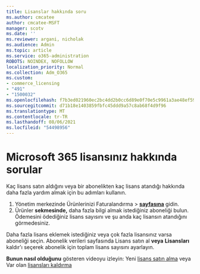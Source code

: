 ```yaml
---
title: Lisanslar hakkında soru
ms.author: cmcatee
author: cmcatee-MSFT
manager: scotv
ms.date: ''
ms.reviewer: argani, nicholak
ms.audience: Admin
ms.topic: article
ms.service: o365-administration
ROBOTS: NOINDEX, NOFOLLOW
localization_priority: Normal
ms.collection: Adm_O365
ms.custom:
- commerce_licensing
- "491"
- "1500032"
ms.openlocfilehash: f7b3ed021960ec2bc4dd2b0cc6d89e0f70e5c9961a3ae48ef59a3f43994d8d04
ms.sourcegitcommit: d71b18e1403859fbfc45ddd9a57c8ab68f4d9f96
ms.translationtype: MT
ms.contentlocale: tr-TR
ms.lasthandoff: 08/06/2021
ms.locfileid: "54498956"
---
```

# <a name="questions-about-your-microsoft-365-license"></a>Microsoft 365 lisansınız hakkında sorular

Kaç lisans satın aldığını veya bir abonelikten kaç lisans atandığı hakkında daha fazla yardım almak için bu adımları kullanın.
  
1. Yönetim merkezinde Ürünlerinizi Faturalandırma  \> **[sayfasına](https://go.microsoft.com/fwlink/p/?linkid=842054)** gidin.
2. Ürünler **sekmesinde,** daha fazla bilgi almak istediğiniz aboneliği bulun. Ödemesini ödediğiniz lisans sayısını ve şu anda kaç lisansın atandığını görmedesiniz.

Daha fazla lisans eklemek istediğiniz veya çok fazla lisansınız varsa aboneliği seçin. Abonelik verileri sayfasında Lisans satın al **veya** **Lisansları** kaldır'ı seçerek abonelik için toplam lisans sayısını ayarlayın.

**Bunun nasıl olduğunu** gösteren videoyu izleyin: Yeni [lisans satın alma](https://go.microsoft.com/fwlink/p/?linkid=2154857) veya Var olan [lisansları kaldırma](https://go.microsoft.com/fwlink/p/?linkid=2154938)